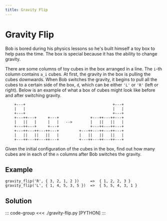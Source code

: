 ```yaml
---
title: Gravity Flip
---
```


# Gravity Flip

Bob is bored during his physics lessons so he's built himself a toy box to help pass the time. The box is special because it has the ability to change gravity.

There are some columns of toy cubes in the box arranged in a line. The `i`\-th column contains `a_i` cubes. At first, the gravity in the box is pulling the cubes downwards. When Bob switches the gravity, it begins to pull all the cubes to a certain side of the box, `d`, which can be either `'L'` or `'R'` (left or right). Below is an example of what a box of cubes might look like before and after switching gravity.

```:no-line-numbers
    +---+                                       +---+
    |   |                                       |   |
    +---+                                       +---+
    +---++---+     +---+              +---++---++---+
    |   ||   |     |   |   -->        |   ||   ||   |
    +---++---+     +---+              +---++---++---+
    +---++---++---++---+         +---++---++---++---+
    |   ||   ||   ||   |         |   ||   ||   ||   |
    +---++---++---++---+         +---++---++---++---+
```

Given the initial configuration of the cubes in the box, find out how many cubes are in each of the `n` columns after Bob switches the gravity.

## Example

```:no-line-numbers
gravity_flip('R', { 3, 2, 1, 2 })     =>  { 1, 2, 2, 3 }
gravity_flip('L', { 1, 4, 5, 3, 5 })  =>  { 5, 5, 4, 3, 1 }
```

## Solution

::: code-group
<<< ./gravity-flip.py [PYTHON]
:::
